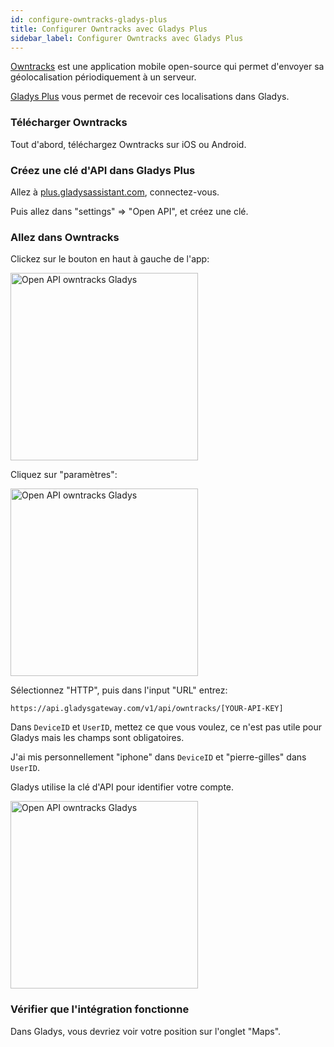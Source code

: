 ```yaml
---
id: configure-owntracks-gladys-plus
title: Configurer Owntracks avec Gladys Plus
sidebar_label: Configurer Owntracks avec Gladys Plus
---
```


[Owntracks](https://owntracks.org/) est une application mobile open-source qui permet d'envoyer sa géolocalisation périodiquement à un serveur.

[Gladys Plus](https://gladysassistant.com/pricing) vous permet de recevoir ces localisations dans Gladys.

### Télécharger Owntracks

Tout d'abord, téléchargez Owntracks sur iOS ou Android.

### Créez une clé d'API dans Gladys Plus

Allez à [plus.gladysassistant.com](https://plus.gladysassistant.com/), connectez-vous.

Puis allez dans "settings" => "Open API", et créez une clé.

### Allez dans Owntracks

Clickez sur le bouton en haut à gauche de l'app:

<img src="/img/docs/configuration/gateway/open-api-owntracks-0.jpg" alt="Open API owntracks Gladys" class="img-responsive" width="300" />

Cliquez sur "paramètres":

<img src="/img/docs/configuration/gateway/open-api-owntracks-1.jpg" alt="Open API owntracks Gladys" class="img-responsive" width="300" />

Sélectionnez "HTTP", puis dans l'input "URL" entrez:

```
https://api.gladysgateway.com/v1/api/owntracks/[YOUR-API-KEY]
```

Dans `DeviceID` et `UserID`, mettez ce que vous voulez, ce n'est pas utile pour Gladys mais les champs sont obligatoires.

J'ai mis personnellement "iphone" dans `DeviceID` et "pierre-gilles" dans `UserID`.

Gladys utilise la clé d'API pour identifier votre compte.

<img src="/img/docs/configuration/gateway/open-api-owntracks-2.jpg" alt="Open API owntracks Gladys" class="img-responsive" width="300" />

### Vérifier que l'intégration fonctionne

Dans Gladys, vous devriez voir votre position sur l'onglet "Maps".
